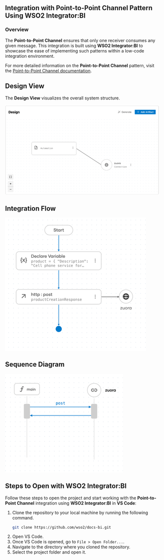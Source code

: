 ## Integration with Point-to-Point Channel Pattern Using WSO2 Integrator:BI

### Overview

The **Point-to-Point Channel** ensures that only one receiver consumes any given message.
This integration is built using **WSO2 Integrator:BI** to showcase the ease of implementing such patterns within a low-code integration environment.

For more detailed information on the **Point-to-Point Channel** pattern, visit the [Point-to-Point Channel documentation](https://www.enterpriseintegrationpatterns.com/patterns/messaging/PointToPointChannel.html).

## Design View

The **Design View** visualizes the overall system structure.

![Design View](design.png)

## Integration Flow

![Flow Diagram](flow.png)

## Sequence Diagram

![Flow Diagram](sequence.png)

## Steps to Open with WSO2 Integrator:BI

Follow these steps to open the project and start working with the **Point-to-Point Channel** integration using **WSO2 Integrator:BI** in **VS Code**:

1. Clone the repository to your local machine by running the following command.
   ```bash
   git clone https://github.com/wso2/docs-bi.git
   ```
2. Open VS Code.
3. Once VS Code is opened, go to `File > Open Folder...`.
4. Navigate to the directory where you cloned the repository.
5. Select the project folder and open it.

